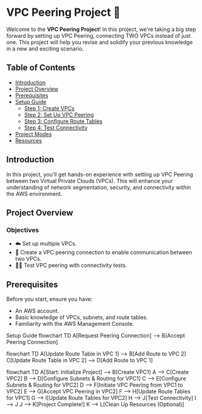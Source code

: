 # VPC Peering Project 🚀

Welcome to the **VPC Peering Project**! In this project, we're taking a big step forward by setting up VPC Peering, connecting TWO VPCs instead of just one. This project will help you revise and solidify your previous knowledge in a new and exciting scenario.

## Table of Contents

- [Introduction](#introduction)
- [Project Overview](#project-overview)
- [Prerequisites](#prerequisites)
- [Setup Guide](#setup-guide)
  - [Step 1: Create VPCs](#step-1-create-vpcs)
  - [Step 2: Set Up VPC Peering](#step-2-set-up-vpc-peering)
  - [Step 3: Configure Route Tables](#step-3-configure-route-tables)
  - [Step 4: Test Connectivity](#step-4-test-connectivity)
- [Project Modes](#project-modes)
- [Resources](#resources)

## Introduction

In this project, you'll get hands-on experience with setting up VPC Peering between two Virtual Private Clouds (VPCs). This will enhance your understanding of network segmentation, security, and connectivity within the AWS environment.

## Project Overview

### Objectives

- ☁️ Set up multiple VPCs.
- 🌉 Create a VPC peering connection to enable communication between two VPCs.
- 👩‍🔬 Test VPC peering with connectivity tests.

## Prerequisites

Before you start, ensure you have:

- An AWS account.
- Basic knowledge of VPCs, subnets, and route tables.
- Familiarity with the AWS Management Console.

 Setup Guide
flowchart TD
    A[Request Peering Connection] --> B[Accept Peering Connection]

flowchart TD
    A[Update Route Table in VPC 1] --> B[Add Route to VPC 2]
    C[Update Route Table in VPC 2] --> D[Add Route to VPC 1]

flowchart TD
    A[Start: Initialize Project] --> B[Create VPC1]
    A --> C[Create VPC2]
    B --> D[Configure Subnets & Routing for VPC1]
    C --> E[Configure Subnets & Routing for VPC2]
    D --> F[Initiate VPC Peering from VPC1 to VPC2]
    E --> G[Accept VPC Peering in VPC2]
    F --> H[Update Route Tables for VPC1]
    G --> I[Update Route Tables for VPC2]
    H --> J[Test Connectivity]
    I --> J
    J --> K[Project Complete!]
    K --> L[Clean Up Resources (Optional)]





